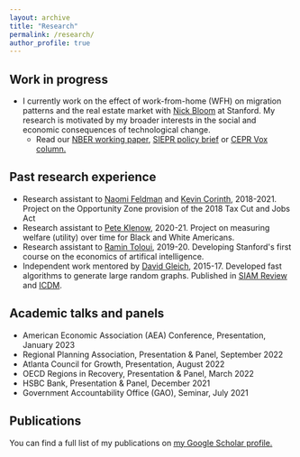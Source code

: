 ```yaml
---
layout: archive
title: "Research"
permalink: /research/
author_profile: true
---
```


## Work in progress
- I currently work on the effect of work-from-home (WFH) on migration patterns and the real estate market with [Nick Bloom](https://nbloom.people.stanford.edu) at Stanford. My research is motivated by my broader interests in the social and economic consequences of technological change.
	- Read our [NBER working paper](https://www.nber.org/system/files/working_papers/w28876/w28876.pdf), [SIEPR policy brief](https://siepr.stanford.edu/research/publications/donut-effect-how-covid-19-shapes-real-estate) or [CEPR Vox column.](https://voxeu.org/article/doughnut-effect-covid-19-cities)

## Past research experience
- Research assistant to [Naomi Feldman](https://naomifeldman.com) and [Kevin Corinth](https://sites.google.com/view/kevincorinth/about-me), 2018-2021. Project on the Opportunity Zone provision of the 2018 Tax Cut and Jobs Act
- Research assistant to [Pete Klenow](http://www.klenow.com), 2020-21. Project on measuring welfare (utility) over time for Black and White Americans.
- Research assistant to [Ramin Toloui](https://siepr.stanford.edu/people/ramin-toloui), 2019-20. Developing Stanford's first course on the economics of artifical intelligence.
- Independent work mentored by [David Gleich](https://www.cs.purdue.edu/homes/dgleich/), 2015-17. Developed fast algorithms to generate large random graphs. Published in [SIAM Review](https://epubs.siam.org/doi/pdf/10.1137/17M1127132) and [ICDM](https://www.cs.purdue.edu/homes/dgleich/publications/Eikmeier%202018%20-%20hyperkron.pdf).

## Academic talks and panels
- American Economic Association (AEA) Conference, Presentation,	January 2023
- Regional Planning Association, Presentation & Panel,	September 2022
- Atlanta Council for Growth, Presentation,	August 2022
- OECD Regions in Recovery, Presentation & Panel,	March 2022
- HSBC Bank, Presentation & Panel,	December 2021
- Government Accountability Office (GAO), Seminar,	July 2021

## Publications

You can find a full list of my publications on <u><a href="https://scholar.google.com/citations?user=sqNEhHEAAAAJ&hl=en&oi=ao">my Google Scholar profile</a>.</u>